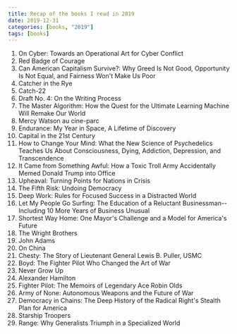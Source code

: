 ```yaml
---
title: Recap of the books I read in 2019
date: 2019-12-31
categories: [books, "2019"]
tags: [books]
---
```

1. On Cyber: Towards an Operational Art for Cyber Conflict
2. Red Badge of Courage
3. Can American Capitalism Survive?: Why Greed Is Not Good, Opportunity Is Not Equal, and Fairness Won't Make Us Poor
4. Catcher in the Rye
5. Catch-22
6. Draft No. 4: On the Writing Process
7. The Master Algorithm: How the Quest for the Ultimate Learning Machine Will Remake Our World
8. Mercy Watson au cine-parc
9. Endurance: My Year in Space, A Lifetime of Discovery
10. Capital in the 21st Century
11. How to Change Your Mind: What the New Science of Psychedelics Teaches Us About Consciousness, Dying, Addiction, Depression, and Transcendence
12. It Came from Something Awful: How a Toxic Troll Army Accidentally Memed Donald Trump into Office
13. Upheaval: Turning Points for Nations in Crisis
14. The Fifth Risk: Undoing Democracy
15. Deep Work: Rules for Focused Success in a Distracted World
16. Let My People Go Surfing: The Education of a Reluctant Businessman--Including 10 More Years of Business Unusual
17. Shortest Way Home: One Mayor's Challenge and a Model for America's Future
18. The Wright Brothers
19. John Adams
20. On China
21. Chesty: The Story of Lieutenant General Lewis B. Puller, USMC
22. Boyd: The Fighter Pilot Who Changed the Art of War
23. Never Grow Up
24. Alexander Hamilton
25. Fighter Pilot: The Memoirs of Legendary Ace Robin Olds
26. Army of None: Autonomous Weapons and the Future of War
27. Democracy in Chains: The Deep History of the Radical Right's Stealth Plan for America
28. Starship Troopers
29. Range: Why Generalists Triumph in a Specialized World